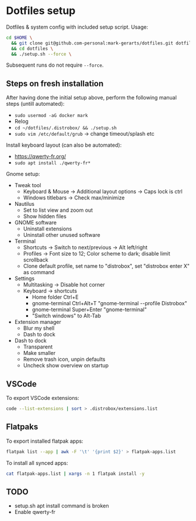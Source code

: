 # Dotfiles setup

Dotfiles & system config with included setup script. Usage:

```sh
cd $HOME \
  && git clone git@github.com-personal:mark-gerarts/dotfiles.git dotfiles \
  && cd dotfiles \
  && ./setup.sh --force \
```

Subsequent runs do not require `--force`.

## Steps on fresh installation

After having done the initial setup above, perform the following manual steps (untill automated):

- `sudo usermod -aG docker mark`
- Relog
- `cd ~/dotfiles/.distrobox/ && ./setup.sh`
- `sudo vim /etc/default/grub` -> change timeout/splash etc

Install keyboard layout (can also be automated):

- https://qwerty-fr.org/
- `sudo apt install ./qwerty-fr*` 

Gnome setup:

- Tweak tool
  - Keyboard & Mouse -> Additional layout options -> Caps lock is ctrl
  - Windows titlebars -> Check max/minimize
- Nautilus
  - Set to list view and zoom out
  - Show hidden files
- GNOME software
  - Uninstall extensions
  - Uninstall other unused software
- Terminal
  - Shortcuts -> Switch to next/previous -> Alt left/right
  - Profiles -> Font size to 12; Color scheme to dark; disable limit scrollback
  - Clone default profile, set name to "distrobox", set "distrobox enter X" as command
- Settings
  - Multitasking -> Disable hot corner
  - Keyboard -> shortcuts
    - Home folder Ctrl+E
    - gnome-terminal Ctrl+Alt+T "gnome-terminal --profile Distrobox"
    - gnome-terminal Super+Enter "gnome-terminal"
    - "Switch windows" to Alt-Tab
- Extension manager
  - Blur my shell
  - Dash to dock
- Dash to dock
  - Transparent
  - Make smaller
  - Remove trash icon, unpin defaults
  - Uncheck show overview on startup

## VSCode

To export VSCode extensions:

```bash
code --list-extensions | sort > .distrobox/extensions.list
```

## Flatpaks

To export installed flatpak apps:

```bash
flatpak list --app | awk -F '\t' '{print $2}' > flatpak-apps.list
```

To install all synced apps:

```bash
cat flatpak-apps.list | xargs -n 1 flatpak install -y
```

## TODO

- setup.sh apt install command is broken
- Enable qwerty-fr
